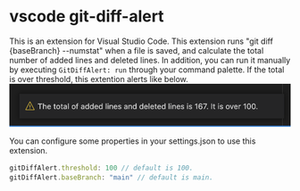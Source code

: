 # vscode git-diff-alert 

This is an extension for Visual Studio Code. This extension runs "git diff {baseBranch} --numstat" when a file is saved, and calculate the total number of added lines and deleted lines. In addition, you can run it manually by executing `GitDiffAlert: run` through your command palette. If the total is over threshold, this extention alerts like below. 
![alert-image](./alert-image.png)

You can configure some properties in your settings.json to use this extension.

```js
gitDiffAlert.threshold: 100 // default is 100.
gitDiffAlert.baseBranch: "main" // default is main.
```